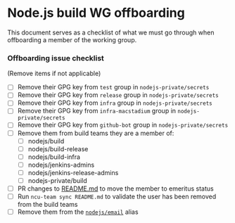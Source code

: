 # Node.js build WG offboarding

This document serves as a checklist of what we must go through when offboarding a member of the working group.


### Offboarding issue checklist

(Remove items if not applicable)

- [ ] Remove their GPG key from `test` group in `nodejs-private/secrets`
- [ ] Remove their GPG key from `release` group in `nodejs-private/secrets`
- [ ] Remove their GPG key from `infra` group in `nodejs-private/secrets`
- [ ] Remove their GPG key from `infra-macstadium` group in `nodejs-private/secrets`
- [ ] Remove their GPG key from `github-bot` group in `nodejs-private/secrets`
- [ ] Remove them from build teams they are a member of:
    - [ ] nodejs/build
    - [ ] nodejs/build-release
    - [ ] nodejs/build-infra
    - [ ] nodejs/jenkins-admins
    - [ ] nodejs/jenkins-release-admins
    - [ ] nodejs-private/build
- [ ] PR changes to [README.md](./README.md#build-wg-members) to move the member to emeritus status
- [ ] Run `ncu-team sync README.md` to validate the user has been removed from the build teams
- [ ] Remove them from the [`nodejs/email`](https://github.com/nodejs/email) alias
